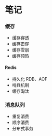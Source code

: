 # 笔记

### 缓存

* 缓存穿透
* 缓存击穿
* 缓存雪崩
* 缓存预热

#### Redis

* 持久化 RDB、AOF
* 哨兵机制
* 缓存淘汰 

### 消息队列

* 重复消费
* 顺序消费
* 分布式事务

